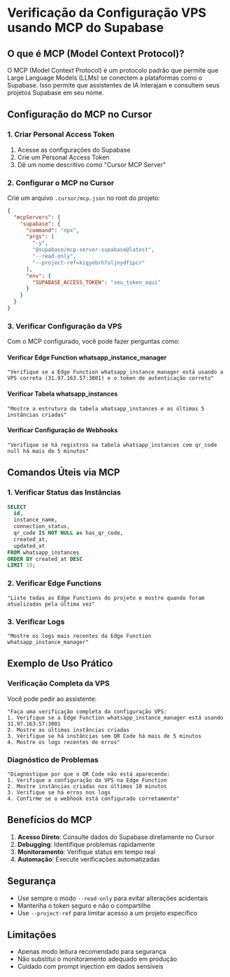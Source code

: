 # Verificação da Configuração VPS usando MCP do Supabase

## O que é MCP (Model Context Protocol)?

O MCP (Model Context Protocol) é um protocolo padrão que permite que Large Language Models (LLMs) se conectem a plataformas como o Supabase. Isso permite que assistentes de IA interajam e consultem seus projetos Supabase em seu nome.

## Configuração do MCP no Cursor

### 1. Criar Personal Access Token

1. Acesse as configurações do Supabase
2. Crie um Personal Access Token
3. Dê um nome descritivo como "Cursor MCP Server"

### 2. Configurar o MCP no Cursor

Crie um arquivo `.cursor/mcp.json` no root do projeto:

```json
{
  "mcpServers": {
    "supabase": {
      "command": "npx",
      "args": [
        "-y",
        "@supabase/mcp-server-supabase@latest",
        "--read-only",
        "--project-ref=kigyebrhfoljnydfipcr"
      ],
      "env": {
        "SUPABASE_ACCESS_TOKEN": "seu_token_aqui"
      }
    }
  }
}
```

### 3. Verificar Configuração da VPS

Com o MCP configurado, você pode fazer perguntas como:

#### Verificar Edge Function whatsapp_instance_manager

```
"Verifique se a Edge Function whatsapp_instance_manager está usando a VPS correta (31.97.163.57:3001) e o token de autenticação correto"
```

#### Verificar Tabela whatsapp_instances

```
"Mostre a estrutura da tabela whatsapp_instances e as últimas 5 instâncias criadas"
```

#### Verificar Configuração de Webhooks

```
"Verifique se há registros na tabela whatsapp_instances com qr_code null há mais de 5 minutos"
```

## Comandos Úteis via MCP

### 1. Verificar Status das Instâncias

```sql
SELECT 
  id,
  instance_name,
  connection_status,
  qr_code IS NOT NULL as has_qr_code,
  created_at,
  updated_at
FROM whatsapp_instances 
ORDER BY created_at DESC 
LIMIT 10;
```

### 2. Verificar Edge Functions

```
"Liste todas as Edge Functions do projeto e mostre quando foram atualizadas pela última vez"
```

### 3. Verificar Logs

```
"Mostre os logs mais recentes da Edge Function whatsapp_instance_manager"
```

## Exemplo de Uso Prático

### Verificação Completa da VPS

Você pode pedir ao assistente:

```
"Faça uma verificação completa da configuração VPS:
1. Verifique se a Edge Function whatsapp_instance_manager está usando 31.97.163.57:3001
2. Mostre as últimas instâncias criadas
3. Verifique se há instâncias sem QR Code há mais de 5 minutos
4. Mostre os logs recentes de erros"
```

### Diagnóstico de Problemas

```
"Diagnostique por que o QR Code não está aparecendo:
1. Verifique a configuração da VPS na Edge Function
2. Mostre instâncias criadas nos últimos 10 minutos
3. Verifique se há erros nos logs
4. Confirme se o webhook está configurado corretamente"
```

## Benefícios do MCP

1. **Acesso Direto**: Consulte dados do Supabase diretamente no Cursor
2. **Debugging**: Identifique problemas rapidamente
3. **Monitoramento**: Verifique status em tempo real
4. **Automação**: Execute verificações automatizadas

## Segurança

- Use sempre o modo `--read-only` para evitar alterações acidentais
- Mantenha o token seguro e não o compartilhe
- Use `--project-ref` para limitar acesso a um projeto específico

## Limitações

- Apenas modo leitura recomendado para segurança
- Não substitui o monitoramento adequado em produção
- Cuidado com prompt injection em dados sensíveis 